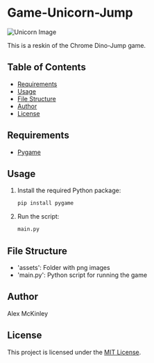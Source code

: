 # Game-Unicorn-Jump

![Unicorn Image](Assets/unicorngalloping2.png)

This is a reskin of the Chrome Dino-Jump game.

## Table of Contents
- [Requirements](#requirements)
- [Usage](#usage)
- [File Structure](#file-structure)
- [Author](#author)
- [License](#license)

## Requirements
- [Pygame](https://pypi.org/project/pygame/)

## Usage
1. Install the required Python package:

   ```bash
   pip install pygame
   ```

2. Run the script:

   ```bash
   main.py
   ```

## File Structure
- 'assets': Folder with png images
- 'main.py': Python script for running the game

## Author
Alex McKinley

## License
This project is licensed under the [MIT License](LICENSE).